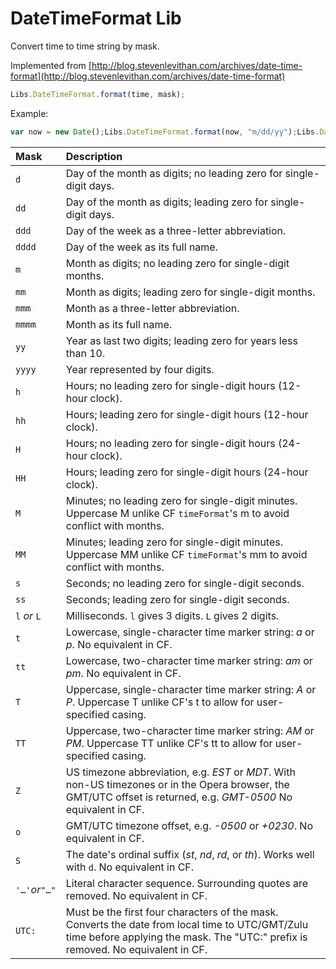 # DateTimeFormat Lib

Convert time to time string by mask.

Implemented from [http://blog.stevenlevithan.com/archives/date-time-format](http://blog.stevenlevithan.com/archives/date-time-format)

```javascript
Libs.DateTimeFormat.format(time, mask);
```

Example:

```javascript
var now = new Date();Libs.DateTimeFormat.format(now, "m/dd/yy");Libs.DateTimeFormat.format(now, "ddd mmm dd yyyy HH:MM:ss");Libs.DateTimeFormat.format(now, "h:MM TT");
```



| Mask | Description |
| :--- | :--- |
| `d` | Day of the month as digits; no leading zero for single-digit days. |
| `dd` | Day of the month as digits; leading zero for single-digit days. |
| `ddd` | Day of the week as a three-letter abbreviation. |
| `dddd` | Day of the week as its full name. |
| `m` | Month as digits; no leading zero for single-digit months. |
| `mm` | Month as digits; leading zero for single-digit months. |
| `mmm` | Month as a three-letter abbreviation. |
| `mmmm` | Month as its full name. |
| `yy` | Year as last two digits; leading zero for years less than 10. |
| `yyyy` | Year represented by four digits. |
| `h` | Hours; no leading zero for single-digit hours \(12-hour clock\). |
| `hh` | Hours; leading zero for single-digit hours \(12-hour clock\). |
| `H` | Hours; no leading zero for single-digit hours \(24-hour clock\). |
| `HH` | Hours; leading zero for single-digit hours \(24-hour clock\). |
| `M` | Minutes; no leading zero for single-digit minutes. Uppercase M unlike CF `timeFormat`'s m to avoid conflict with months. |
| `MM` | Minutes; leading zero for single-digit minutes. Uppercase MM unlike CF `timeFormat`'s mm to avoid conflict with months. |
| `s` | Seconds; no leading zero for single-digit seconds. |
| `ss` | Seconds; leading zero for single-digit seconds. |
| `l` _or_ `L` | Milliseconds. `l` gives 3 digits. `L` gives 2 digits. |
| `t` | Lowercase, single-character time marker string: _a_ or _p_. No equivalent in CF. |
| `tt` | Lowercase, two-character time marker string: _am_ or _pm_. No equivalent in CF. |
| `T` | Uppercase, single-character time marker string: _A_ or _P_. Uppercase T unlike CF's t to allow for user-specified casing. |
| `TT` | Uppercase, two-character time marker string: _AM_ or _PM_. Uppercase TT unlike CF's tt to allow for user-specified casing. |
| `Z` | US timezone abbreviation, e.g. _EST_ or _MDT_. With non-US timezones or in the Opera browser, the GMT/UTC offset is returned, e.g. _GMT-0500_ No equivalent in CF. |
| `o` | GMT/UTC timezone offset, e.g. _-0500_ or _+0230_. No equivalent in CF. |
| `S` | The date's ordinal suffix \(_st_, _nd_, _rd_, or _th_\). Works well with `d`. No equivalent in CF. |
| `'…'`_or_`"…"` | Literal character sequence. Surrounding quotes are removed. No equivalent in CF. |
| `UTC:` | Must be the first four characters of the mask. Converts the date from local time to UTC/GMT/Zulu time before applying the mask. The "UTC:" prefix is removed. No equivalent in CF. |



